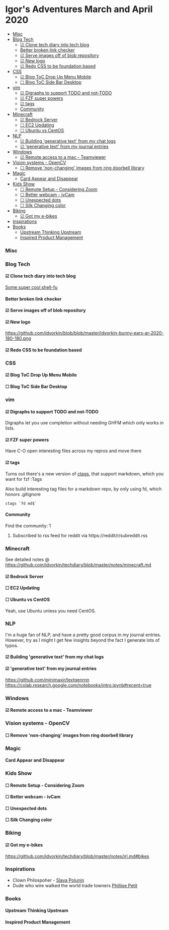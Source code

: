 # Igor's Adventures March and April 2020

<!-- vim-markdown-toc GFM -->

- [Misc](#misc)
- [Blog Tech](#blog-tech)
  - [☑ Clone tech diary into tech blog](#-clone-tech-diary-into-tech-blog)
  - [Better broken link checker](#better-broken-link-checker)
  - [☑ Serve images off of blob repository](#-serve-images-off-of-blob-repository)
  - [☑ New logo](#-new-logo)
  - [☑ Redo CSS to be foundation based](#-redo-css-to-be-foundation-based)
- [CSS](#css)
  - [☑ Blog ToC Drop Up Menu Mobile](#-blog-toc-drop-up-menu-mobile)
  - [☐ Blog ToC Side Bar Desktop](#-blog-toc-side-bar-desktop)
- [vim](#vim)
  - [☑ Digraphs to support TODO and not-TODO](#-digraphs-to-support-todo-and-not-todo)
  - [☑ FZF super powers](#-fzf-super-powers)
  - [☑ tags](#-tags)
  - [Community](#community)
- [Minecraft](#minecraft)
  - [☑ Bedrock Server](#-bedrock-server)
  - [☐ EC2 Updating](#-ec2-updating)
  - [☐ Ubuntu vs CentOS](#-ubuntu-vs-centos)
- [NLP](#nlp)
  - [☑ Building 'generative text' from my chat logs](#-building-generative-text-from-my-chat-logs)
  - [☑ 'generative text' from my journal entries](#-generative-text-from-my-journal-entries)
- [Windows](#windows)
  - [☑ Remote access to a mac - Teamviewer](#-remote-access-to-a-mac---teamviewer)
- [Vision systems - OpenCV](#vision-systems---opencv)
  - [☐ Remove 'non-changing' images from ring doorbell library](#-remove-non-changing-images-from-ring-doorbell-library)
- [Magic](#magic)
  - [Card Appear and Disappear](#card-appear-and-disappear)
- [Kids Show](#kids-show)
  - [☐ Remote Setup - Considering Zoom](#-remote-setup---considering-zoom)
  - [☐ Better webcam - ivCam](#-better-webcam---ivcam)
  - [☐ Unexpected dots](#-unexpected-dots)
  - [☐ Silk Changing color](#-silk-changing-color)
- [Biking](#biking)
  - [☑ Got my e-bikes](#-got-my-e-bikes)
- [Inspirations](#inspirations)
- [Books](#books)
  - [Upstream Thinking Upstream](#upstream-thinking-upstream)
  - [Inspired Product Management](#inspired-product-management)

<!-- vim-markdown-toc -->

### Misc

### Blog Tech

#### ☑ Clone tech diary into tech blog

[Some super cool shell-fu](https://github.com/idvorkin/idvorkin.github.io/blob/master/clone_td.sh)

#### Better broken link checker

#### ☑ Serve images off of blob repository

#### ☑ New logo

https://github.com/idvorkin/blob/blob/master/idvorkin-bunny-ears-ar-2020-180-180.png

#### ☑ Redo CSS to be foundation based

### CSS

#### ☑ Blog ToC Drop Up Menu Mobile

#### ☐ Blog ToC Side Bar Desktop

### vim

#### ☑ Digraphs to support TODO and not-TODO

Digraphs let you use completion without needing GHFM which only works in lists.

#### ☑ FZF super powers

Have C-O open interesting files across my repros and move there

#### ☑ tags

Turns out there's a new version of [ctags](https://github.com/universal-ctags/homebrew-universal-ctags), that support markdown, which you want for fzf :Tags

Also build interesting tag files for a markdown repo, by only using fd, which honors .gitignore

    ctags `fd md$`

#### Community

Find the community: 1

1. Subscribed to rss feed for reddit via https://reddit/r/subreddit.rss

### Minecraft

See detailed notes @ https://github.com/idvorkin/techdiary/blob/master/notes/minecraft.md

#### ☑ Bedrock Server

#### ☐ EC2 Updating

#### ☐ Ubuntu vs CentOS

Yeah, use Ubuntu unless you need CentOS.

### NLP

I'm a huge fan of NLP, and have a pretty good corpus in my journal entries.
However, try as I might I get few insights beyond the fact I generate lots of typos.

#### ☑ Building 'generative text' from my chat logs

#### ☑ 'generative text' from my journal entries

https://github.com/minimaxir/textgenrnn
https://colab.research.google.com/notebooks/intro.ipynb#recent=true

### Windows

#### ☑ Remote access to a mac - Teamviewer

### Vision systems - OpenCV

#### ☐ Remove 'non-changing' images from ring doorbell library

### Magic

#### Card Appear and Disappear

### Kids Show

#### ☐ Remote Setup - Considering Zoom

#### ☐ Better webcam - ivCam

#### ☐ Unexpected dots

#### ☐ Silk Changing color

### Biking

#### ☑ Got my e-bikes

https://github.com/idvorkin/techdiary/blob/master/notes/irl.md#bikes

### Inspirations

- Clown Philospoher - [Slava Polunin](https://www.youtube.com/watch?v=k4uT3ergY04)
- Dude who wire walked the world trade towners [Phillipe Petit](https://en.wikipedia.org/wiki/Philippe_Petit)

### Books

#### Upstream Thinking Upstream

#### Inspired Product Management
